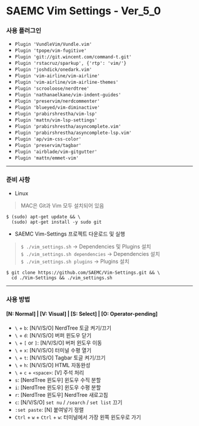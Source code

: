 # SAEMC Vim Settings - Ver_5_0

### 사용 플러그인

- `Plugin 'VundleVim/Vundle.vim'`  
- `Plugin 'tpope/vim-fugitive'`  
- `Plugin 'git://git.wincent.com/command-t.git'`  
- `Plugin 'rstacruz/sparkup', {'rtp': 'vim/'}`  
- `Plugin 'joshdick/onedark.vim'`  
- `Plugin 'vim-airline/vim-airline'`  
- `Plugin 'vim-airline/vim-airline-themes'`  
- `Plugin 'scrooloose/nerdtree'`  
- `Plugin 'nathanaelkane/vim-indent-guides'`  
- `Plugin 'preservim/nerdcommenter'`  
- `Plugin 'blueyed/vim-diminactive'`  
- `Plugin 'prabirshrestha/vim-lsp'`  
- `Plugin 'mattn/vim-lsp-settings'`  
- `Plugin 'prabirshrestha/asyncomplete.vim'`  
- `Plugin 'prabirshrestha/asyncomplete-lsp.vim'`  
- `Plugin 'ap/vim-css-color'`  
- `Plugin 'preservim/tagbar'`  
- `Plugin 'airblade/vim-gitgutter'`  
- `Plugin 'mattn/emmet-vim'`  

---

### 준비 사항

- Linux  
> MAC은 Git과 Vim 모두 설치되어 있음
```
$ (sudo) apt-get update && \
  (sudo) apt-get install -y sudo git
```

- SAEMC Vim-Settings 프로젝트 다운로드 및 실행  
> `$ ./vim_settings.sh` -> Dependencies 및 Plugins 설치  
> `$ ./vim_settings.sh dependencies` -> Dependencies 설치  
> `$ ./vim_settings.sh plugins` -> Plugins 설치  
```
$ git clone https://github.com/SAEMC/Vim-Settings.git && \
  cd ./Vim-Settings && ./vim_settings.sh
```

---

### 사용 방법

#### [N: Normal] | [V: Visual] | [S: Select] | [O: Operator-pending]

- `\` + `b`: [N/V/S/O] NerdTree 토글 켜기/끄기  
- `\` + `d`: [N/V/S/O] 버퍼 윈도우 닫기  
- `\` + `[` or `]`: [N/V/S/O] 버퍼 윈도우 이동  
- `\` + `x`: [N/V/S/O] 터미널 수평 열기  
- `\` + `t`: [N/V/S/O] Tagbar 토글 켜기/끄기  
- `\` + `h`: [N/V/S/O] HTML 자동완성  
- `\` + `c` + `<space>`: [V] 주석 처리  
- `s`: [NerdTree 윈도우] 윈도우 수직 분할  
- `i`: [NerdTree 윈도우] 윈도우 수평 분할  
- `r`: [NerdTree 윈도우] NerdTree 새로고침  
- `c`: [N/V/S/O] `set nu` / `/search` / `set list` 끄기  
- `:set paste`: [N] 붙여넣기 정렬  
- `Ctrl` + `w` + `Ctrl` + `w`: 터미널에서 가장 왼쪽 윈도우로 가기  

<br/>


